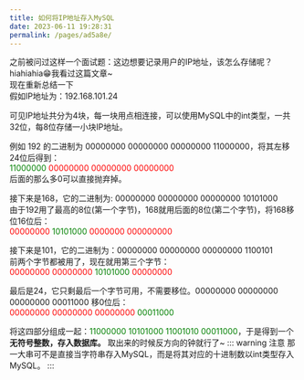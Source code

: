 ```yaml
---
title: 如何将IP地址存入MySQL
date: 2023-06-11 19:28:31
permalink: /pages/ad5a8e/
---
```



之前被问过这样一个面试题：这边想要记录用户的IP地址，该怎么存储呢？  
hiahiahia😁我看过这篇文章~  
现在重新总结一下  
假如IP地址为：192.168.101.24

可见IP地址共分为4块，每一块用点相连接，可以使用MySQL中的int类型，一共32位，每8位存储一小块IP地址。

例如 192 的二进制为 00000000 00000000 00000000 11000000，将其左移24位后得到：  
<font color=Green>11000000</font> <font color=Red> 00000000 00000000 00000000</font>  
后面的那么多0可以直接抛弃掉。  

接下来是168，它的二进制为: 00000000 00000000 00000000 10101000  
由于192用了最高的8位(第一个字节)，168就用后面的8位(第二个字节)，将168移位16位后：  
<font color=Red>00000000</font> <font color=Green>10101000</font> <font color=Red>0000000 000000000</font>

接下来是101，它的二进制为：00000000 00000000 00000000 1100101  
前两个字节都被用了，现在就用第三个字节：  
<font color=Red>00000000 00000000</font> <font color=Green>10101000</font> <font color=Red>00000000</font>


最后是24，它只剩最后一个字节可用，不需要移位。00000000 00000000 00000000 00011000
移0位后：  
<font color=Red>00000000 00000000 00000000</font> <font color=Green>00011000</font>  

将这四部分组成一起：<font color=Green>11000000 10101000 11001010 00011000</font>，于是得到一个**无符号整数，存入数据库。** 取出来的时候反方向的钟就行了~
::: warning 注意
那一大串可不是直接当字符串存入MySQL，而是将其对应的十进制数以int类型存入MySQL。
:::